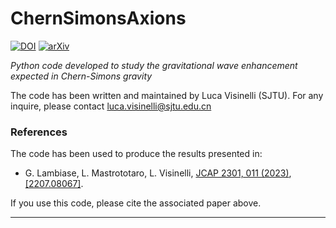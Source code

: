 # ChernSimonsAxions
[![DOI](https://zenodo.org/badge/DOI/10.1088/1475-7516/2023/01/011.svg)](https://doi.org/10.1088/1475-7516/2023/01/011) [![arXiv](https://img.shields.io/badge/arXiv-2207.08067-B31B1B)](http://arxiv.org/abs/2207.08067)

*Python code developed to study the gravitational wave enhancement expected in Chern-Simons gravity*

The code has been written and maintained by Luca Visinelli (SJTU). For any inquire, please contact [luca.visinelli@sjtu.edu.cn](mailto:luca.visinelli@sjtu.edu.cn)

### References
The code has been used to produce the results presented in:
* G. Lambiase, L. Mastrototaro, L. Visinelli, [JCAP 2301, 011 (2023)](https://doi.org/10.1088/1475-7516/2023/01/011), [[2207.08067]](https://arxiv.org/abs/2207.08067).

If you use this code, please cite the associated paper above.

************************************************************************************************
